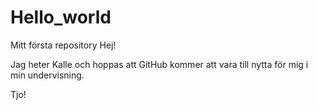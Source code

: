 # Hello_world
Mitt första repository
Hej!

Jag heter Kalle och hoppas att GitHub kommer att vara till nytta för mig i min undervisning.

Tjo!

